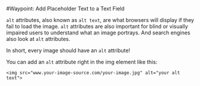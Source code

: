 #Waypoint: Add Placeholder Text to a Text Field

`alt` attributes, also known as `alt text`, are what browsers will display if they fail to load the image. `alt` attributes are also important for blind or visually impaired users to understand what an image portrays. And search engines also look at `alt` attributes.

In short, every image should have an `alt` attribute!

You can add an `alt` attribute right in the img element like this:

`<img src="www.your-image-source.com/your-image.jpg" alt="your alt text">`
